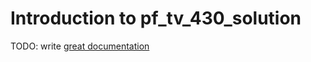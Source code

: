 # Introduction to pf_tv_430_solution

TODO: write [great documentation](http://jacobian.org/writing/what-to-write/)
